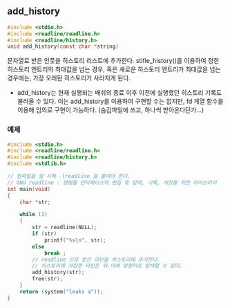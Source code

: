 ## add_history

```c
#include <stdio.h>
#include <readline/readline.h>
#include <readline/history.h>
void add_history(const char *string)
```

문자열로 받은 인풋을 히스토리 리스트에 추가한다. stifle_history()를 이용하여 정한 히스토리 엔트리의 최대값을 넘는 경우, 혹은 새로운 히스토리 엔트리가 최대값을 넘는 경우에는, 가장 오래된 히스토리가 사라지게 된다.

* add_history는 현재 실행되는 배쉬의 종료 이후 이전에 실행했던 히스토리 기록도 불러올 수 있다. 이는 add_history를 이용하여 구현할 수는 없지만, fd 계열 함수를 이용해 임의로 구현이 가능하다. (숨김파일에 쓰고, 하나씩 받아온다던가...)

### 예제
```c
#include <stdio.h>
#include <readline/readline.h>
#include <readline/history.h>
#include <stdlib.h>

// 컴파일을 할 시에 -lreadline 을 붙여야 한다.
// GNU readline : 명령줄 인터페이스의 편집 및 입력, 기록, 저장을 위한 라이브러리
int main(void)
{
	char *str;

	while (1)
	{
		str = readline(NULL);
		if (str)
			printf("%s\n", str);
		else
			break ;
        // readline 으로 받은 라인을 히스토리에 추가한다.
        // 히스토리에 저장한 라인은 위-아래 방향키로 탐색할 수 있다.
        add_history(str);
		free(str);
	}
	return (system("leaks a"));
}
```
